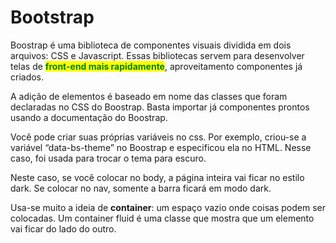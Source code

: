 # Bootstrap

Boostrap é uma biblioteca de componentes visuais dividida em dois arquivos: CSS e Javascript. Essas bibliotecas servem para desenvolver telas de <mark style="color:green;">**front-end mais rapidamente**</mark>, aproveitamento componentes já criados.

A adição de elementos é baseado em nome das classes que foram declaradas no CSS do Boostrap. Basta importar já componentes prontos usando a documentação do Boostrap.

Você pode criar suas próprias variáveis no css. Por exemplo, criou-se a variável “data-bs-theme” no Boostrap e especificou ela no HTML. Nesse caso, foi usada para trocar o tema para escuro.

Neste caso, se você colocar no body, a página inteira vai ficar no estilo dark. Se colocar no nav, somente a barra ficará em modo dark.

Usa-se muito a ideia de **container**: um espaço vazio onde coisas podem ser colocadas. Um container fluid é uma classe que mostra que um elemento vai ficar do lado do outro.
